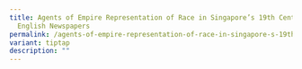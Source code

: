 ```yaml
---
title: Agents of Empire Representation of Race in Singapore’s 19th Century
  English Newspapers
permalink: /agents-of-empire-representation-of-race-in-singapore-s-19th-century-english-newspapers/
variant: tiptap
description: ""
---
```

